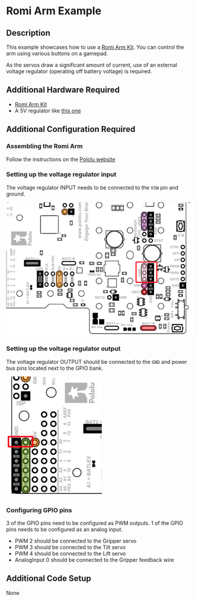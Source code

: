 # Romi Arm Example

## Description
This example showcases how to use a [Romi Arm Kit](https://www.pololu.com/product/3550). You can control the arm using various buttons on a gamepad.

As the servos draw a significant amount of current, use of an external voltage regulator (operating off battery voltage) is required.

## Additional Hardware Required
- [Romi Arm Kit](https://www.pololu.com/product/3550)
- A 5V regulator like [this one](https://www.adafruit.com/product/1385)

## Additional Configuration Required
### Assembling the Romi Arm
Follow the instructions on the [Pololu website](https://www.pololu.com/docs/0J76/all)

### Setting up the voltage regulator input
The voltage regulator INPUT needs to be connected to the `VSW` pin and ground.

![VSW](doc-resources/romi-vsw.png)

### Setting up the voltage regulator output
The voltage regulator OUTPUT should be connected to the `GND` and power bus pins located next to the GPIO bank.

![Power Bus](doc-resources/romi-power-bus.png)

### Configuring GPIO pins
3 of the GPIO pins need to be configured as PWM outputs. 1 of the GPIO pins needs to be configured as an analog input.
- PWM 2 should be connected to the Gripper servo
- PWM 3 should be connected to the Tilt servo
- PWM 4 should be connected to the Lift servo
- AnalogInput 0 should be connected to the Gripper feedback wire

## Additional Code Setup
None